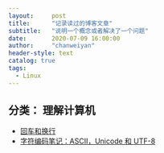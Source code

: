 ```yaml
---
layout:     post
title:      "记录读过的博客文章"
subtitle:   "说明一个概念或者解决了一个问题"
date:       2020-07-09 16:00:00
author:     "chanweiyan"
header-style: text
catalog: true
tags:
  - Linux
---
```


## 分类： 理解计算机

* [回车和换行](http://www.ruanyifeng.com/blog/2006/04/post_213.html)
* [字符编码笔记：ASCII，Unicode 和 UTF-8](http://www.ruanyifeng.com/blog/2007/10/ascii_unicode_and_utf-8.html)
